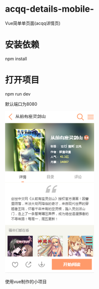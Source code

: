 # acqq-details-mobile-
Vue简单单页面(acqq详情页)

# 安装依赖
npm install

# 打开项目
npm run dev

默认端口为8080

![主页截图](https://github.com/wa7chliang/acqq-details-mobile-/blob/master/static/gitdev.png)

使用vue制作的小项目
